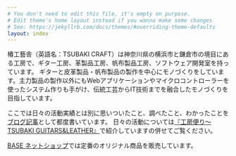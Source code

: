 ```yaml
---
# You don't need to edit this file, it's empty on purpose.
# Edit theme's home layout instead if you wanna make some changes
# See: https://jekyllrb.com/docs/themes/#overriding-theme-defaults
layout: index
---
```

椿工藝舎（英語名：TSUBAKI CRAFT）は神奈川県の横浜市と鎌倉市の境目にある工房で、ギター工房、革製品工房、帆布製品工房、ソフトウェア開発室を持っています。
ギターと皮革製品・帆布製品の製作を中心にモノづくりをしています。主力製品の製作以外にもWebアプリケーションやマイクロコントローラーを使ったシステム作りも手がけ、伝統工芸からIT技術までを融合したモノづくりを目指しています。

ここでは日々の活動実績とは別に思いついたこと、調べたこと、わかったことを<a href="/blog">ブログ記事</a>として都度書いています。
日々の活動については[『工房便り〜TSUBAKI GUITARS&LEATHER』](https://tsubakicraft.wordpress.com)で紹介していますの併せてご覧ください。


[BASE ネットショップ](https://tsubakicraft.thebase.in)では定番のオリジナル商品を販売しています。
